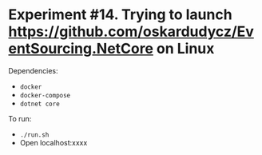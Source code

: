 # Experiment #14. Trying to launch https://github.com/oskardudycz/EventSourcing.NetCore on Linux

Dependencies:

- `docker`
- `docker-compose`
- `dotnet core`

To run:

- `./run.sh`
- Open localhost:xxxx
